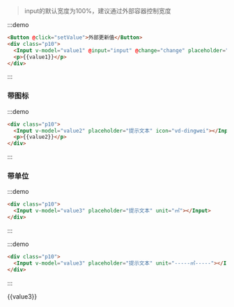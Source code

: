 > input的默认宽度为100%，建议通过外部容器控制宽度

:::demo
```html
<Button @click="setValue">外部更新值</Button>
<div class="p10">
  <Input v-model="value1" @input="input" @change="change" placeholder="提示文本"></Input>
  <p>{{value1}}</p>
</div>
```
:::

### 带图标

:::demo
```html
<div class="p10">
  <Input v-model="value2" placeholder="提示文本" icon="vd-dingwei"></Input>
  <p>{{value2}}</p>
</div>
```
:::


### 带单位

:::demo
```html
<div class="p10">
  <Input v-model="value3" placeholder="提示文本" unit="㎡"></Input>
</div>
```
:::

:::demo
```html
<div class="p10">
  <Input v-model="value3" placeholder="提示文本" unit="-----㎡-----"></Input>
</div>
```
:::

<p>{{value3}}</p>

<script>
export default {
  data() {
    return {
      value1: "",
      value2: "",
      value3: ""
    };
  },
  methods: {
    input() {
      console.log("input");
    },
    change() {
      console.log("change");
    },
    setValue() {
      this.value1 = Date.now();
    }
  }
};
</script>

<style lang="scss">
</style>
